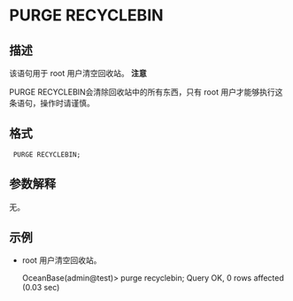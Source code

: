 PURGE RECYCLEBIN 
=====================================



描述 
-----------

该语句用于 root 用户清空回收站。
**注意**



PURGE RECYCLEBIN会清除回收站中的所有东西，只有 root 用户才能够执行这条语句，操作时请谨慎。

格式 
-----------

     PURGE RECYCLEBIN;



参数解释 
-------------

无。

示例 
-----------

* root 用户清空回收站。

  




    OceanBase(admin@test)> purge recyclebin;
    Query OK, 0 rows affected (0.03 sec)


